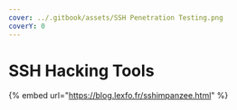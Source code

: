 ```yaml
---
cover: ../.gitbook/assets/SSH Penetration Testing.png
coverY: 0
---
```


# SSH Hacking Tools

{% embed url="https://blog.lexfo.fr/sshimpanzee.html" %}
